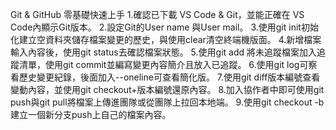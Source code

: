 Git & GitHub 零基礎快速上手
1.確認已下載 VS Code & Git，並能正確在 VS Code內顯示Git版本。
2.設定Git的User name 與User mail。
3.使用git init初始化建立空資料夾儲存檔案變更的歷史，與使用clear清空終端機版面。
4.新增檔案輸入內容後，使用git status去確認檔案狀態。
5.使用git add 將未追蹤檔案加入追蹤清單，使用git commit並編寫變更內容簡介且放入已追蹤。
6.使用git log可察看歷史變更紀錄，後面加入--oneline可查看簡化版。
7.使用git diff版本編號查看變動內容，並使用git checkout+版本編號還原內容。
8.加入協作者中即可使用git push與git pull將檔案上傳進團隊或從團隊上拉回本地端。
9.使用git checkout -b 建立一個新分支push上自己的檔案內容。
